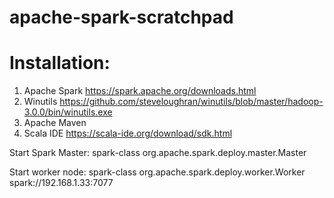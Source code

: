 # apache-spark-scratchpad

# Installation:
1. Apache Spark
  https://spark.apache.org/downloads.html
2. Winutils
  https://github.com/steveloughran/winutils/blob/master/hadoop-3.0.0/bin/winutils.exe
3. Apache Maven
4. Scala IDE
  https://scala-ide.org/download/sdk.html

Start Spark Master:
spark-class org.apache.spark.deploy.master.Master

Start worker node:
spark-class org.apache.spark.deploy.worker.Worker spark://192.168.1.33:7077
